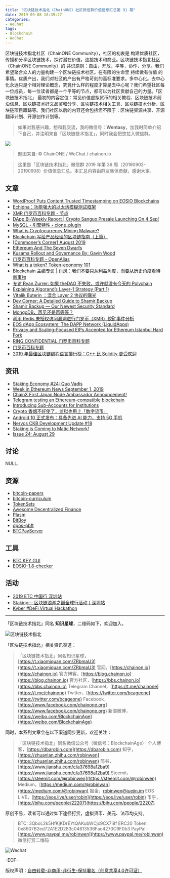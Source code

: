 ```yaml
---
title: "区块链技术指北（ChainONE）社区微信群价值信息汇总第 91 期"
date: 2019-09-08 18:39:27
categories:
- WeChat
tags:
- Blockchain
- WeChat
---
```

区块链技术指北社区（ChainONE Community），社区的初衷是 构建优质社区，传播和分享区块链技术，探讨潜在价值，连接技术和商业。区块链技术指北社区（ChainONE Community）的 共识原则：自由，开放，平等，协作，分享。我们希望聚合众人的力量构建一个区块链技术社区。在有限的生命里 持续做有价值 的事情。优质产出，我们对社区的产出有严格苛刻的高标准要求。多中心化。去中心化永远只是个相对理论概念，究竟什么样的程度才算是去中心呢？我们希望社区每一位成员，每一位读者都是一个平等的节点，都可以为社区贡献自己的力量。「区块链技术指北」 最初的内容定位：常见价值虚拟货币的相关教程、区块链技术前沿信息、区块链技术好文品鉴和分享、区块链技术相关工具、区块链技术分析、区块链项目跟踪等。我们社区以后的内容还会包括但不限于：区块链资源共享、开源翻译计划、开源创作计划等。
<!-- more -->

> 如果对我感兴趣，想和我交流，我的微信号：**Wentasy**，加我时简单介绍下自己，并注明来自「区块链技术指北」，同时我会把您拉入微信群。

![](https://cdn.dbarobin.com/EFxCQjC.png)

> 题图来自: © ChainONE / WeChat / chainon.io

> 这里是「区块链技术指北」微信群 2019 年第 36 周（20190902-20190908）价值信息汇总。本汇总内容由群友集体贡献，感谢大家。

## 文章

* [WordProof Puts Content Trusted Timestamping on EOSIO Blockchains](https://bbs.chainon.io/d/4281)
* [Echidna：功能强大的以太坊模糊测试框架](https://bbs.chainon.io/d/4283)
* [XMR 门罗币百科专题 - 节点](https://bbs.chainon.io/d/4286)
* [DApp Bi-Weekly Report | Crypto Sanguo Presale Launching On 4 Sep!](https://bbs.chainon.io/d/4288)
* [MySQL・引擎特性・clone_plugin](https://bbs.chainon.io/d/4289)
* [What is Cryptocurrency Mining Malware?](https://bbs.chainon.io/d/4290)
* [Blockchain 写给产品经理的区块链指南（上篇）](https://bbs.chainon.io/d/4291)
* [[Commoner’s Corner] August 2019](https://bbs.chainon.io/d/4295)
* [Ethereum And The Seven Dwarfs](https://bbs.chainon.io/d/4297)
* [Kusama Rollout and Governance By: Gavin Wood](https://bbs.chainon.io/d/4298)
* [门罗币百科专题 - OpenAlias](https://bbs.chainon.io/d/4299)
* [What is a token? Token-economy 101](https://bbs.chainon.io/d/4302)
* [Blockchain 主编专访 | 肖风：我们不要只从利益角度，而要从历史角度看待新事物](https://bbs.chainon.io/d/4303)
* [专访 Ryan Zurrer: 如果 theDAO 不失败，或许就没有今天的 Polychain](https://bbs.chainon.io/d/4304)
* [Explaining Algorand’s Layer-1 Strategy (Part 1)](https://bbs.chainon.io/d/4305)
* [Vitalik Buterin ：混合 Layer 2 协议的曙光](https://bbs.chainon.io/d/4306)
* [Dev Corner: A Detailed Guide to Shamir Backup](https://bbs.chainon.io/d/4311)
* [Shamir Backup — Our Newest Security Standard](https://bbs.chainon.io/d/4312)
* [MongoDB，再见还是再等等？](https://bbs.chainon.io/d/4313)
* [利用 Redis 未授权访问漏洞进行门罗币（XMR）挖矿事件分析](https://bbs.chainon.io/d/4315)
* [EOS dApp Ecosystem: The DAPP Network (LiquidApps)](https://bbs.chainon.io/d/4319)
* [Privacy and Scaling-Focused EIPs Accepted for Ethereum Istanbul Hard Fork](https://bbs.chainon.io/d/4320)
* [RING CONFIDENTIAL 门罗币百科专题](https://bbs.chainon.io/d/4323)
* [门罗币百科专题](https://bbs.chainon.io/d/4324)
* [2019 年最佳区块链编程语言排行榜：C++ 比 Solidity 更受欢迎](https://bbs.chainon.io/d/4325)

## 资讯

* [Staking Economy #24: Quo Vadis](https://bbs.chainon.io/d/4280)
* [Week in Ethereum News  September 1, 2019](https://bbs.chainon.io/d/4282)
* [ChainX First Japan Node Ambassador Announcement!](https://bbs.chainon.io/d/4285)
* [Telegram testing an Ethereum-compatible blockchain](https://bbs.chainon.io/d/4287)
* [Introducing Sub-Accounts for Institutions](https://bbs.chainon.io/d/4296)
* [Crypto 香烟不好使了，监狱也用上「数字货币」](https://bbs.chainon.io/d/4300)
* [Android 10 正式发布：具备先进 AI 能力，支持 5G 手机](https://bbs.chainon.io/d/4314)
* [Nervos CKB Development Update #18](https://bbs.chainon.io/d/4316)
* [Staking is Coming to Matic Network!](https://bbs.chainon.io/d/4318)
* [Issue 24: August 29](https://bbs.chainon.io/d/4322)

## 讨论

NULL.

## 资源

* [bitcoin-papers](https://bbs.chainon.io/d/4292)
* [bitcoin-curriculum](https://bbs.chainon.io/d/4293)
* [TokenSets](https://bbs.chainon.io/d/4301)
* [Awesome Decentralized Finance](https://bbs.chainon.io/d/4307)
* [Plasm](https://bbs.chainon.io/d/4308)
* [BitBoy](https://bbs.chainon.io/d/4309)
* [dpos-pbft](https://bbs.chainon.io/d/4326)
* [BTCPayServer](https://bbs.chainon.io/d/4327)

## 工具

* [BTC KEY GUI](https://bbs.chainon.io/d/4284)
* [EOSIO-1.8-checker](https://bbs.chainon.io/d/4317)

## 活动

* [2019 ETC 中国行 深圳站](https://bbs.chainon.io/d/4294)
* [Staking— 区块链浪潮之巅全球行活动丨深圳站](https://bbs.chainon.io/d/4310)
* [Kyber #DeFi Virtual Hackathon](https://bbs.chainon.io/d/4321)

***

「区块链技术指北」同名 **知识星球**，二维码如下，欢迎加入。

![区块链技术指北](https://cdn.dbarobin.com/3YzonTR.png)

「区块链技术指北」相关资讯渠道：

> 「区块链技术指北」同名知识星球，[https://t.xiaomiquan.com/ZRbmaU3](https://t.xiaomiquan.com/ZRbmaU3)
> 官网，[https://chainon.io](https://chainon.io)
> 官方博客，[https://blog.chainon.io](https://blog.chainon.io)
> 官方社区，[https://bbs.chainon.io](https://bbs.chainon.io)
> Telegram Channel，[https://t.me/chainone](https://t.me/chainone)
> Twitter，[https://twitter.com/bcageone](https://twitter.com/bcageone)
> Facebook，[https://www.facebook.com/chainone.org](https://www.facebook.com/chainone.org)
> 新浪微博，[https://weibo.com/BlockchainAge](https://weibo.com/BlockchainAge)

同时，本系列文章会在以下渠道同步更新，欢迎关注：

> 「区块链技术指北」同名微信公众号（微信号：BlockchainAge）
> 个人博客，[https://dbarobin.com](https://dbarobin.com)
> 知乎，[https://zhuanlan.zhihu.com/robinwen](https://zhuanlan.zhihu.com/robinwen)
> 简书，[https://www.jianshu.com/c/a37698a12ba9](https://www.jianshu.com/c/a37698a12ba9)
> Steemit，[https://steemit.com/@robinwen](https://steemit.com/@robinwen)
> Medium，[https://medium.com/@robinwan](https://medium.com/@robinwan)
> 掘金，[robinwen@juejin.im](https://juejin.im/user/5673ccae60b2260ee435f89a/posts)
> EOS LIVE，[https://eos.live/user/robin](https://eos.live/user/robin)
> 币乎，[https://bihu.com/people/22207](https://bihu.com/people/22207)

原创不易，读者可以通过如下途径打赏，虚拟货币、美元、法币均支持。

> BTC: 3QboL2k5HfKjKDrEYtQAKubWCjx9CX7i8f
> ERC20 Token: 0x8907B2ed72A1E2D283c04613536Fac4270C9F0b3
> PayPal: [https://www.paypal.me/robinwen](https://www.paypal.me/robinwen)
> 微信打赏二维码

![Wechat](https://cdn.dbarobin.com/SzoNl5b.jpg)

–EOF–

版权声明：[自由转载-非商用-非衍生-保持署名（创意共享4.0许可证）](http://creativecommons.org/licenses/by-nc-nd/4.0/deed.zh)